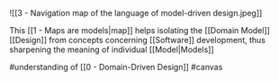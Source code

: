 ![[3 - Navigation map of the language of model-driven design.jpeg]]

This [[1 - Maps are models|map]] helps isolating the [[Domain Model]] [[Design]] from concepts concerning [[Software]] development, thus sharpening the meaning of individual [[Model|Models]]

#understanding  of [[0 - Domain-Driven Design]] #canvas